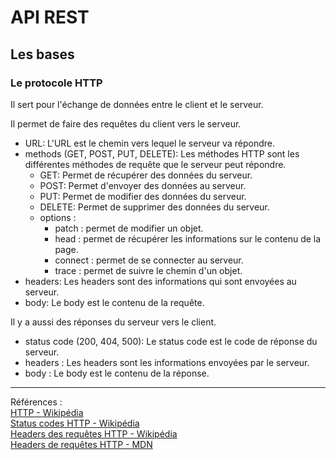 # API REST 
## Les bases 
### Le protocole HTTP

Il sert pour l'échange de données entre le client et le serveur.

Il permet de faire des requêtes du client vers le serveur.
- URL: L'URL est le chemin vers lequel le serveur va répondre.
- methods (GET, POST, PUT, DELETE): Les méthodes HTTP sont les différentes méthodes de requête que le serveur peut répondre.
    - GET: Permet de récupérer des données du serveur.
    - POST: Permet d'envoyer des données au serveur.
    - PUT: Permet de modifier des données du serveur.
    - DELETE: Permet de supprimer des données du serveur.
    - options :
        - patch : permet de modifier un objet.
        - head : permet de récupérer les informations sur le contenu de la page.
        - connect : permet de se connecter au serveur.
        - trace : permet de suivre le chemin d'un objet.
- headers: Les headers sont des informations qui sont envoyées au serveur.
- body: Le body est le contenu de la requête. 

Il y a aussi des réponses du serveur vers le client.
- status code (200, 404, 500): Le status code est le code de réponse du serveur.
- headers : Les headers sont les informations envoyées par le serveur.
- body : Le body est le contenu de la réponse.  

---
Références :   
[HTTP - Wikipédia](https://en.wikipedia.org/wiki/Hypertext_Transfer_Protocol)  
[Status codes HTTP - Wikipédia](https://en.wikipedia.org/wiki/List_of_HTTP_status_codes)  
[Headers des requêtes HTTP - Wikipédia](https://en.wikipedia.org/wiki/List_of_HTTP_header_fields)  
[Headers de requêtes HTTP - MDN](https://developer.mozilla.org/en-US/docs/Web/HTTP/Headers)
